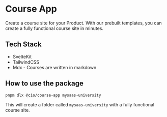 # Course App

Create a course site for your Product. With our prebuilt templates, you can create a fully functional course site in minutes.

## Tech Stack

- SvelteKit
- TailwindCSS
- Mdx - Courses are written in markdown

## How to use the package

```bash
pnpm dlx @cio/course-app mysaas-university
```

This will create a folder called `mysaas-university` with a fully functional course site.
